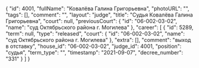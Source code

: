 {
    "id": 4001,
    "fullName": "Ковалёва Галина Григорьевна",
    "photoURL": "",
    "tags": [],
    "comment": "",
    "layout": "judge",
    "title": "Судья Ковалёва Галина Григорьевна",
    "court": null,
    "previousCourt": {
        "id": "06-002-03-02",
        "name": "суд Октябрьского района г. Могилева"
    },
    "career": [
        {
            "id": 5289,
            "term": null,
            "type": "released",
            "court": {
                "id": "06-002-03-02",
                "name": "суд Октябрьского района г. Могилева"
            },
            "extra": [],
            "comment": "выход в отставку",
            "house_id": "06-002-03-02",
            "judge_id": 4001,
            "position": "судья",
            "term_type": "",
            "timestamp": "2021-09-07",
            "decree_number": "331"
        }
    ]
}